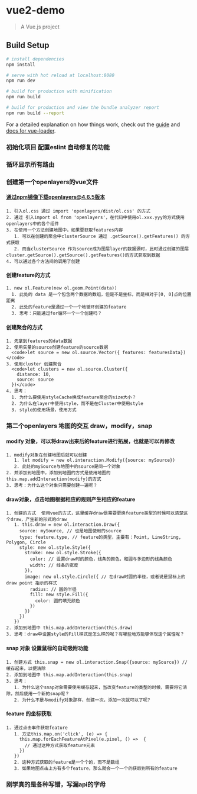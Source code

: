 # vue2-demo

> A Vue.js project

## Build Setup

``` bash
# install dependencies
npm install

# serve with hot reload at localhost:8080
npm run dev

# build for production with minification
npm run build

# build for production and view the bundle analyzer report
npm run build --report
```

For a detailed explanation on how things work, check out the [guide](http://vuejs-templates.github.io/webpack/) and [docs for vue-loader](http://vuejs.github.io/vue-loader).


### 初始化项目 配置eslint 自动修复的功能

### 循环显示所有路由

### 创建第一个openlayers的vue文件
  #### 通过npm镜像下载openlayers@4.6.5版本
    1. 引入ol.css 通过 import 'openlayers/dist/ol.css' 的方式
    2. 通过 引入import ol from 'openlayers'，在代码中使用ol.xxx.yyy的方式使用openlayers中的各个组件
    3. 在使用一个方法创建地图中，如果要获取features内容
       1. 可以在创建的聚合中clusterSource 通过 .getSource().getFeatures() 的方式获取
       2. 而当clusterSource 作为source成为图层layer的数据源时，此时通过创建的图层cluster.getSource().getSource().getFeatures()的方式获取到数据
    4. 可以通过各个方法间的调用了创建

  #### 创建feature的方式
    1. new ol.Feature(new ol.geom.Point(data))
      1. 此处的 data 是一个包含两个数据的数组，但是不是坐标，而是相对于[0, 0]点的位置距离
      2. 此处的feature是通过一个一个地循环创建的feature
      3. 思考：只能通过for循环一个一个创建吗？

  #### 创建聚合的方式
    1. 先拿到features的data数据
    2. 使用矢量的source创建feature的source数据
      <code>let source = new ol.source.Vector({ features: featuresData})</code>
    3. 使用cluster 创建聚合
      <code>let clusters = new ol.source.Cluster({
        distance: 10,
        source: source
      })</code>
    4. 思考：
      1. 为什么要使用styleCache换成feature聚合的size大小？
      2. 为什么在layer中使用style，而不是在Cluster中使用style
      3. style的使用场景，使用方式

### 第二个openlayers 地图的交互 draw，modify，snap
  #### modify 对象，可以将draw出来后的feature进行拓展，也就是可以再修改
    1. modify对象在创建地图后就可以创建
       1. let modify = new ol.interaction.Modify({source: mySource})
       2. 此处的mySource与地图中的source是同一个对象
    2. 并添加到地图中，添加到地图的方式是使用地图的this.map.addInteraction(modify)的方式
    3. 思考：为什么这个对象只需要创建一遍呢？
  #### draw对象，点击地图根据相应的规则产生相应的feature
    1. 创建的方式  使用vue的方式，这里缓存draw是需要更换feature类型的时候可以清楚这个draw，产生新的形式的draw
       1. this.draw = new ol.interaction.Draw({
         source: mySource, // 也是地图使用的source
         type: feature.type, // feature的类型，主要有：Point, LineString, Polygon, Circle
         style: new ol.style.Style({
           stroke: new ol.style.Stroke({
             color: // 设置draw时的颜色，线条的颜色，和圆与多边形的线条颜色
             width: // 线条的宽度
           }),
           image: new ol.style.Circle({ // 在draw时圆的半径，或者说是鼠标上的draw point 指示的样式
             radius: // 圆的半径
             fill: new style.Fill({
               color: 圆的填充颜色
             })
           })
         })
       })
    2. 添加到地图中 this.map.addInteraction(this.draw)
    3. 思考：draw中设置style的Fill样式是怎么样的呢？有哪些地方能够体现这个属性呢？
  #### snap 对象 设置鼠标的自动吸附功能
    1. 创建方式 this.snap = new ol.interaction.Snap({source: mySource}) // 缓存起来，以便清除
    2. 添加到地图中 this.map.addInteraction(this.snap)
    3. 思考：
       1. 为什么这个snap对象需要使用缓存起来，当改变feature的类型的时候，需要将它清除，然后使用一个新的snap呢？
       2. 为什么不是与modify对象那样，创建一次，添加一次就可以了呢?

  #### feature 的坐标获取
    1. 通过点击事件获取feature
       1. 方法this.map.on('click', (e) => {
         this.map.forEachFeatureAtPixel(e.pixel, () =>  {
           // 通过这种方式获取feature元素
         })
       })
       2. 这种方式获取的feature是一个个的，而不是数组
       3. 如果地图点击上方有多个feature，那么就会一个一个的获取到所有的feature

### 刚学真的是各种写错，写漏api的字母
